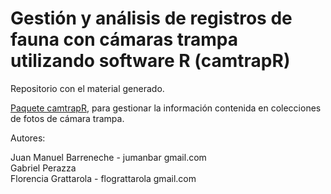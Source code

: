 Gestión y análisis de registros de fauna con cámaras trampa utilizando software R (camtrapR)
============================================================================================

Repositorio con el material generado.

[Paquete camtrapR](https://cran.r-project.org/web/packages/camtrapR/index.html), para gestionar la información contenida en colecciones de fotos de cámara trampa.

Autores:

Juan Manuel Barreneche - jumanbar <at> gmail.com  
Gabriel Perazza  
Florencia Grattarola - flograttarola <at> gmail.com 
